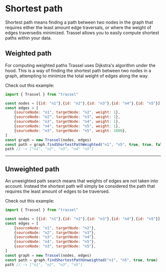 # Shortest path

Shortest path means finding a path between two nodes in the graph that requires either the least amount edge traversals, or where the weight of edges traversedis minimized. Trassel allows you to easily compute shortest paths within your data.

## Weighted path

For computing weighted paths Trassel uses Dijkstra's algorithm under the hood. This is a way of finding the shortest path between two nodes in a graph, attempting to minimize the total weight of edges along the way.

Check out this example:

```javascript
import { Trassel } from "trassel"

const nodes = [{id: "n1"},{id: "n2"},{id: "n3"},{id: "n4"},{id: "n5"}]
const edges = [
    {sourceNode: "n1", targetNode: "n2", weight: 1},
    {sourceNode: "n2", targetNode: "n3", weight: 1},
    {sourceNode: "n3", targetNode: "n4", weight: 1},
    {sourceNode: "n4", targetNode: "n5", weight: 1},
    {sourceNode: "n3", targetNode: "n5", weight: 1000},
]
const graph = new Trassel(nodes, edges)
const path = graph.findShortestPathWeighted("n1", "n5", true, true, false)
path // -> ["n1", "n2", "n3", "n4" "n5"]
```

--- 

## Unweighted path

An unweighted path search means that weights of edges are not taken into account. Instead the shortest path will simply be considered the path that requires the least amount of edges to be traversed.

Check out this example:

```javascript
import { Trassel } from "trassel"

const nodes = [{id: "n1"},{id: "n2"},{id: "n3"},{id: "n4"},{id: "n5"}]
const edges = [
    {sourceNode: "n1", targetNode: "n2"},
    {sourceNode: "n2", targetNode: "n3"},
    {sourceNode: "n3", targetNode: "n4"},
    {sourceNode: "n4", targetNode: "n5"},
    {sourceNode: "n3", targetNode: "n5"},
]
const graph = new Trassel(nodes, edges)
const path = graph.findShortestPathUnweighted("n1", "n5", true, true)
path // -> ["n1", "n2", "n3", "n5"]
```

